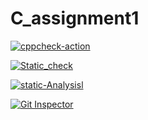 # C_assignment1

[![cppcheck-action](https://github.com/Varshikapasam/assignment1/actions/workflows/cppcheck.yml/badge.svg)](https://github.com/Varshikapasam/assignment1/actions/workflows/cppcheck.yml)

[![Static_check](https://github.com/Varshikapasam/assignment1/actions/workflows/Static_check.yml/badge.svg)](https://github.com/Varshikapasam/assignment1/actions/workflows/Static_check.yml)

[![static-Analysisl](https://github.com/Varshikapasam/assignment1/actions/workflows/static-Analysis.yml/badge.svg)](https://github.com/Varshikapasam/assignment1/actions/workflows/static-Analysis.yml)

[![Git Inspector](https://github.com/Varshikapasam/assignment1/actions/workflows/git_inspector.yml/badge.svg)](https://github.com/Varshikapasam/assignment1/workflows/git_inspector.yml)

